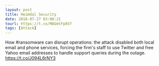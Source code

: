 ```yaml
---
layout: post
title: Heimdal Security
date: 2018-07-27 03:00:21
tourl: https://t.co/MAGmtFp8Sf
tags: [Attack]
---
```

How #ransomware can disrupt operations: the attack disabled both local email and phone services, forcing the firm's staff to use Twitter and free Yahoo email addresses to handle support queries during the outage.
https://t.co/J094L6rNY3